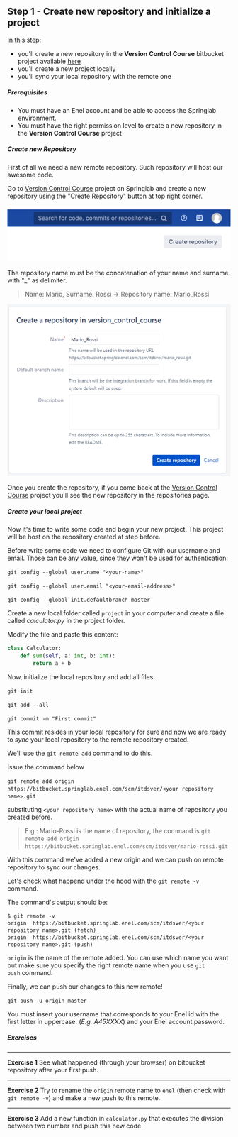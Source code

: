 ## Step 1 - Create new repository and initialize a project
In this step:
* you'll create a new repository in the **Version Control Course** bitbucket project available [here](https://bitbucket.springlab.enel.com/projects/ITDSVER) 
* you'll create a new project locally
* you'll sync your local repository with the remote one

##### Prerequisites
* You must have an Enel account and be able to access the Springlab environment.
* You must have the right permission level to create a new repository in the 
**Version Control Course** project

##### Create new Repository
First of all we need a new remote repository. Such repository will host our awesome code.


Go to [Version Control Course](https://bitbucket.springlab.enel.com/projects/ITDSVER) project on Springlab and create a new repository using the "Create Repository" button at top right corner.

![](./assets/create_new_repository_button.png)

The repository name must be the concatenation of your name and surname with "_" as delimiter.

> Name: Mario, Surname: Rossi -> Repository name: Mario_Rossi

![](./assets/create_repo_name.png)

Once you create the repository, if you come back at the [Version Control Course](https://bitbucket.springlab.enel.com/projects/ITDSVER) project you'll see the new repository in the repositories page.

##### Create your local project 
Now it's time to write some code and begin your new project. This project will be host on the repository created at step before.

Before write some code we need to configure Git with our username and email. Those can be any value, since they won't be used for authentication:

```git config --global user.name "<your-name>"```

```git config --global user.email "<your-email-address>"```

```git config --global init.defaultbranch master```

Create a new local folder called `project` in your computer and create a file called *calculator.py* in the project folder.

Modify the file and paste this content:

```python
class Calculator:
    def sum(self, a: int, b: int):
        return a + b
```

Now, initialize the local repository and add all files:

```git init```

```git add --all```

```git commit -m "First commit"```

This commit resides in your local repository for sure and now we are ready to *sync* your local repository to the remote repository created.

We'll use the `git remote add` command to do this.

Issue the command below 

```git remote add origin https://bitbucket.springlab.enel.com/scm/itdsver/<your repository name>.git```

substituting `<your repository name>` with the actual name of repository you created before.

> E.g.: Mario-Rossi is the name of repository, the command is `git remote add origin https://bitbucket.springlab.enel.com/scm/itdsver/mario-rossi.git`

With this command we've added a new origin and we can push on remote repository to sync our changes.

Let's check what happend under the hood with the `git remote -v` command.

The command's output should be:

```shell
$ git remote -v
origin  https://bitbucket.springlab.enel.com/scm/itdsver/<your repository name>.git (fetch)
origin  https://bitbucket.springlab.enel.com/scm/itdsver/<your repository name>.git (push)
```

`origin` is the name of the remote added. You can use which name you want but make sure you specify the right remote name when you use `git push` command.

Finally, we can push our changes to this new remote!

```git push -u origin master```

You must insert your username that corresponds to your Enel id with the first letter in uppercase. (*E.g. A45XXXX*) and your Enel account password. 

##### Exercises

---
**Exercise 1**
See what happened (through your browser) on bitbucket repository after your first push.

---

**Exercise 2**
Try to rename the `origin` remote name to `enel` (then check with `git remote -v`) and make a new push to this remote. 

---

**Exercise 3**
Add a new function in `calculator.py` that executes the division between two number and push this new code.
